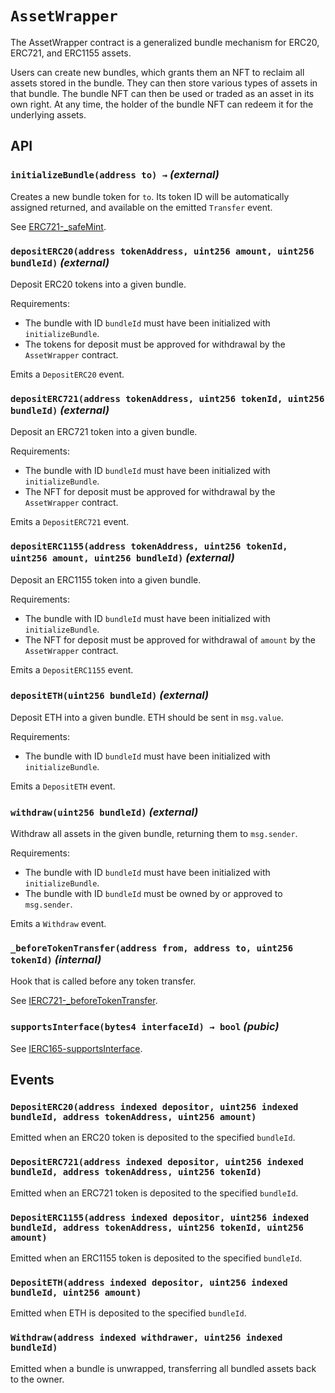 # `AssetWrapper`

The AssetWrapper contract is a generalized bundle
mechanism for ERC20, ERC721, and ERC1155 assets.

Users can create new bundles, which grants them an NFT to
reclaim all assets stored in the bundle. They can then
store various types of assets in that bundle. The bundle NFT
can then be used or traded as an asset in its own right.
At any time, the holder of the bundle NFT can redeem it for the
underlying assets.

## API

### `initializeBundle(address to) →` _(external)_

Creates a new bundle token for `to`. Its token ID will be
automatically assigned returned, and available on the emitted `Transfer` event.

See [ERC721-_safeMint](https://docs.openzeppelin.com/contracts/3.x/api/token/erc721#ERC721-_safeMint-address-uint256-).

### `depositERC20(address tokenAddress, uint256 amount, uint256 bundleId)` _(external)_

Deposit ERC20 tokens into a given bundle.

Requirements:

- The bundle with ID `bundleId` must have been initialized with `initializeBundle`.
- The tokens for deposit must be approved for withdrawal by the
`AssetWrapper` contract.

Emits a `DepositERC20` event.

### `depositERC721(address tokenAddress, uint256 tokenId, uint256 bundleId)` _(external)_

Deposit an ERC721 token into a given bundle.

Requirements:

- The bundle with ID `bundleId` must have been initialized with `initializeBundle`.
- The NFT for deposit must be approved for withdrawal by the
`AssetWrapper` contract.

Emits a `DepositERC721` event.

### `depositERC1155(address tokenAddress, uint256 tokenId, uint256 amount, uint256 bundleId)` _(external)_

Deposit an ERC1155 token into a given bundle.

Requirements:

- The bundle with ID `bundleId` must have been initialized with `initializeBundle`.
- The NFT for deposit must be approved for withdrawal of `amount` by the
`AssetWrapper` contract.

Emits a `DepositERC1155` event.

### `depositETH(uint256 bundleId)` _(external)_

Deposit ETH into a given bundle. ETH should be sent in `msg.value`.

Requirements:

- The bundle with ID `bundleId` must have been initialized with `initializeBundle`.

Emits a `DepositETH` event.

### `withdraw(uint256 bundleId)` _(external)_

Withdraw all assets in the given bundle, returning them to `msg.sender`.

Requirements:

- The bundle with ID `bundleId` must have been initialized with `initializeBundle`.
- The bundle with ID `bundleId` must be owned by or approved to `msg.sender`.

Emits a `Withdraw` event.

### `_beforeTokenTransfer(address from, address to, uint256 tokenId)` _(internal)_

Hook that is called before any token transfer.

See [IERC721-_beforeTokenTransfer](https://docs.openzeppelin.com/contracts/3.x/api/token/erc721#ERC721-_beforeTokenTransfer-address-address-uint256-).

### `supportsInterface(bytes4 interfaceId) → bool` _(pubic)_

See [IERC165-supportsInterface](https://docs.openzeppelin.com/contracts/3.x/api/introspection#IERC165-supportsInterface-bytes4-).

## Events

### `DepositERC20(address indexed depositor, uint256 indexed bundleId, address tokenAddress, uint256 amount)`

Emitted when an ERC20 token is deposited to the specified `bundleId`.

### `DepositERC721(address indexed depositor, uint256 indexed bundleId, address tokenAddress, uint256 tokenId)`

Emitted when an ERC721 token is deposited to the specified `bundleId`.

### `DepositERC1155(address indexed depositor, uint256 indexed bundleId, address tokenAddress, uint256 tokenId, uint256 amount)`

Emitted when an ERC1155 token is deposited to the specified `bundleId`.

### `DepositETH(address indexed depositor, uint256 indexed bundleId, uint256 amount)`

Emitted when ETH is deposited to the specified `bundleId`.

### `Withdraw(address indexed withdrawer, uint256 indexed bundleId)`

Emitted when a bundle is unwrapped, transferring all bundled assets back to the owner.
